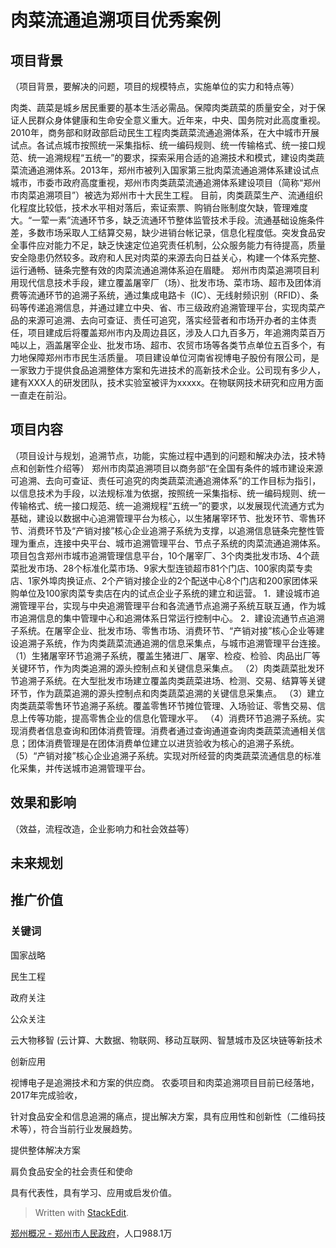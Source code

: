 
# 肉菜流通追溯项目优秀案例

## 项目背景

（项目背景，要解决的问题，项目的规模特点，实施单位的实力和特点等）
 
 肉类、蔬菜是城乡居民重要的基本生活必需品。保障肉类蔬菜的质量安全，对于保证人民群众身体健康和生命安全意义重大。近年来，中央、国务院对此高度重视。2010年，商务部和财政部启动民生工程肉类蔬菜流通追溯体系，在大中城市开展试点。各试点城市按照统一采集指标、统一编码规则、统一传输格式、统一接口规范、统一追溯规程“五统一”的要求，探索采用合适的追溯技术和模式，建设肉类蔬菜流通追溯体系。2013年，郑州市被列入国家第三批肉菜流通追溯体系建设试点城市，市委市政府高度重视，郑州市肉类蔬菜流通追溯体系建设项目（简称“郑州市肉菜追溯项目”）被选为郑州市十大民生工程。
 目前，肉类蔬菜生产、流通组织化程度比较低，技术水平相对落后，索证索票、购销台账制度欠缺，管理难度大。“一荤一素”流通环节多，缺乏流通环节整体监管技术手段。流通基础设施条件差，多数市场采取人工结算交易，缺少进销台帐记录，信息化程度低。突发食品安全事件应对能力不足，缺乏快速定位追究责任机制，公众服务能力有待提高，质量安全隐患仍然较多。政府和人民对肉菜的来源去向日益关心，构建一个体系完整、运行通畅、链条完整有效的肉菜流通追溯体系迫在眉睫。
 郑州市肉菜追溯项目利用现代信息技术手段，建立覆盖屠宰厂（场）、批发市场、菜市场、超市及团体消费等流通环节的追溯子系统，通过集成电路卡（IC）、无线射频识别（RFID）、条码等传递追溯信息，并通过建立中央、省、市三级政府追溯管理平台，实现肉菜产品的来源可追溯、去向可查证、责任可追究，落实经营者和市场开办者的主体责任，项目建成后将覆盖郑州市内及周边县区，涉及人口九百多万，年追溯肉菜百万吨以上，涵盖屠宰企业、批发市场、超市、农贸市场等各类节点单位五百多个，有力地保障郑州市市民生活质量。
项目建设单位河南省视博电子股份有限公司，是一家致力于提供食品追溯整体方案和先进技术的高新技术企业。公司现有多少人，建有XXX人的研发团队，技术实验室被评为xxxxx。在物联网技术研究和应用方面一直走在前沿。

##  项目内容
（项目设计与规划，追溯节点，功能，实施过程中遇到的问题和解决办法，技术特点和创新性介绍等）
郑州市肉菜追溯项目以商务部“在全国有条件的城市建设来源可追溯、去向可查证、责任可追究的肉类蔬菜流通追溯体系”的工作目标为指引，以信息技术为手段，以法规标准为依据，按照统一采集指标、统一编码规则、统一传输格式、统一接口规范、统一追溯规程“五统一”的要求，以发展现代流通方式为基础，建设以数据中心追溯管理平台为核心，以生猪屠宰环节、批发环节、零售环节、消费环节及“产销对接”核心企业追溯子系统为支撑，以追溯信息链条完整性管理为重点，连接中央平台、城市追溯管理平台、节点子系统的肉菜流通追溯体系。
项目包含郑州市城市追溯管理信息平台，10个屠宰厂、3个肉类批发市场、4个蔬菜批发市场、28个标准化菜市场、9家大型连锁超市81个门店、100家肉菜专卖店、1家外埠肉换证点、2个产销对接企业的2个配送中心8个门店和200家团体采购单位及100家肉菜专卖店在内的试点企业子系统的建立和运营。
1．建设城市追溯管理平台，实现与中央追溯管理平台和各流通节点追溯子系统互联互通，作为城市追溯信息的集中管理中心和追溯体系日常运行控制中心。
2．建设流通节点追溯子系统。在屠宰企业、批发市场、零售市场、消费环节、“产销对接”核心企业等建设追溯子系统，作为肉类蔬菜流通追溯的信息采集点，与城市追溯管理平台连接。
（1）生猪屠宰环节追溯子系统，覆盖生猪进厂、屠宰、检疫、检验、肉品出厂等关键环节，作为肉类追溯的源头控制点和关键信息采集点。
（2）肉类蔬菜批发环节追溯子系统。在大型批发市场建立覆盖肉类蔬菜进场、检测、交易、结算等关键环节，作为蔬菜追溯的源头控制点和肉类蔬菜追溯的关键信息采集点。
（3）建立肉类蔬菜零售环节追溯子系统。覆盖零售环节摊位管理、入场验证、零售交易、信息上传等功能，提高零售企业的信息化管理水平。
（4）消费环节追溯子系统。实现消费者信息查询和团体消费管理。消费者通过查询通道查询肉类蔬菜流通相关信息；团体消费管理是在团体消费单位建立以进货验收为核心的追溯子系统。
（5）“产销对接”核心企业追溯子系统。实现对所经营的肉类蔬菜流通信息的标准化采集，并传送城市追溯管理平台。


## 效果和影响
（效益，流程改造，企业影响力和社会效益等）


## 未来规划



## 推广价值



### 关键词

国家战略

民生工程

政府关注

公众关注

云大物移智 (云计算、大数据、物联网、移动互联网、智慧城市及区块链等新技术

创新应用

视博电子是追溯技术和方案的供应商。
农委项目和肉菜追溯项目目前已经落地，2017年完成验收，

针对食品安全和信息追溯的痛点，提出解决方案，具有应用性和创新性（二维码技术等），符合当前行业发展趋势。

提供整体解决方案

肩负食品安全的社会责任和使命


具有代表性，具有学习、应用或启发价值。

> Written with [StackEdit](https://stackedit.io/).


[郑州概况 - 郑州市人民政府](http://www.zhengzhou.gov.cn/html/www/view1.html)，人口988.1万


<!--stackedit_data:
eyJoaXN0b3J5IjpbLTE3ODg5NjYwNDgsLTE2NjM2MDMxOTEsLT
EyNTM2NTcyNThdfQ==
-->